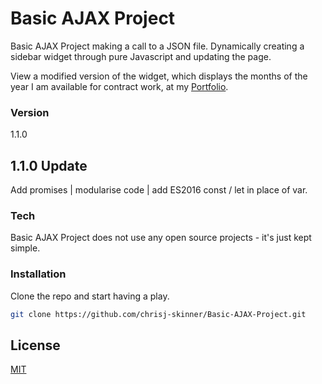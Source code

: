 # Basic AJAX Project

Basic AJAX Project making a call to a JSON file. Dynamically creating a sidebar widget through pure Javascript and updating the page.

View a modified version of the widget, which displays the months of the year I am available for contract work, at my [Portfolio](http://chrisskinner.co/).

### Version
1.1.0

## 1.1.0 Update
Add promises | modularise code | add ES2016 const / let in place of var.

### Tech
Basic AJAX Project does not use any open source projects -  it's just kept simple.

### Installation
Clone the repo and start having a play.

```sh
git clone https://github.com/chrisj-skinner/Basic-AJAX-Project.git
```

License
----

[MIT](https://github.com/chrisj-skinner/Basic-AJAX-Project/blob/master/LICENSE)
